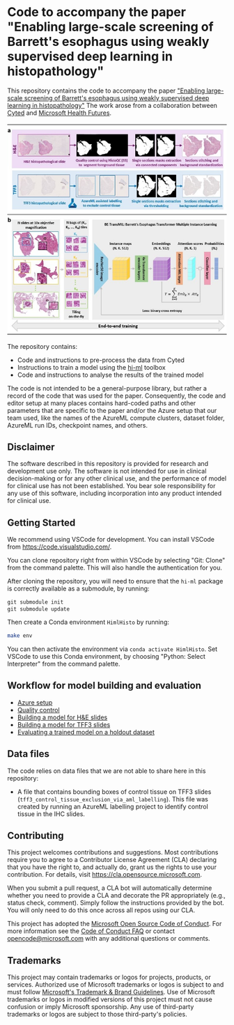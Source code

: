 # Code to accompany the paper "Enabling large-scale screening of Barrett's esophagus using weakly supervised deep learning in histopathology"

This repository contains the code to accompany the paper ["Enabling large-scale screening of Barrett's esophagus using
weakly supervised deep learning in histopathology"](https://www.medrxiv.org/content/10.1101/2023.08.21.23294360v1)
The work arose from a collaboration between [Cyted](https://www.cyted.ai/) and [Microsoft Health
Futures](https://www.microsoft.com/en-us/research/lab/microsoft-health-futures/).

![Model overview](docs/images/method_overview.jpg)

The repository contains:

* Code and instructions to pre-process the data from Cyted
* Instructions to train a model using the [hi-ml](https://github.com/microsoft/hi-ml) toolbox
* Code and instructions to analyse the results of the trained model

The code is not intended to be a general-purpose
library, but rather a record of the code that was used for the paper. Consequently, the code and editor setup
at many places contains hard-coded paths and other parameters that are specific to the paper and/or the Azure
setup that our team used, like the names of the AzureML compute clusters, dataset folder, AzureML run IDs, checkpoint
names, and others.

## Disclaimer

The software described in this repository is provided for research and development use only. The software is not intended for use in clinical decision-making or for any other clinical use, and the performance of model for clinical use has not been established. You bear sole responsibility for any use of this software, including incorporation into any product intended for clinical use.

## Getting Started

We recommend using VSCode for development. You can install VSCode from https://code.visualstudio.com/.

You can clone repository right from within VSCode by selecting "Git: Clone" from the command palette. This will also
handle the authentication for you.

After cloning the repository, you will need to ensure that the `hi-ml` package is correctly available as a submodule, by running:

```shell
git submodule init
git submodule update
```

Then create a Conda environment `HimlHisto` by running:

```bash
make env
```

You can then activate the environment via `conda activate HimlHisto`.
Set VSCode to use this Conda environment, by choosing "Python: Select Interpreter" from the command palette.

## Workflow for model building and evaluation

* [Azure setup](docs/azure_setup.md)
* [Quality control](docs/quality_control.md)
* [Building a model for H&E slides](docs/he_workflow.md)
* [Building a model for TFF3 slides](docs/tff3_workflow.md)
* [Evaluating a trained model on a holdout dataset](docs/external_validation.md)

## Data files

The code relies on data files that we are not able to share here in this repository:

- A file that contains bounding boxes of control tissue on TFF3 slides
  (`tff3_control_tissue_exclusion_via_aml_labelling`). This file was created by running an AzureML labelling project to
  identify control tissue in the IHC slides.

## Contributing

This project welcomes contributions and suggestions.  Most contributions require you to agree to a
Contributor License Agreement (CLA) declaring that you have the right to, and actually do, grant us
the rights to use your contribution. For details, visit https://cla.opensource.microsoft.com.

When you submit a pull request, a CLA bot will automatically determine whether you need to provide
a CLA and decorate the PR appropriately (e.g., status check, comment). Simply follow the instructions
provided by the bot. You will only need to do this once across all repos using our CLA.

This project has adopted the [Microsoft Open Source Code of Conduct](https://opensource.microsoft.com/codeofconduct/).
For more information see the [Code of Conduct FAQ](https://opensource.microsoft.com/codeofconduct/faq/) or
contact [opencode@microsoft.com](mailto:opencode@microsoft.com) with any additional questions or comments.

## Trademarks

This project may contain trademarks or logos for projects, products, or services. Authorized use of Microsoft
trademarks or logos is subject to and must follow
[Microsoft's Trademark & Brand Guidelines](https://www.microsoft.com/en-us/legal/intellectualproperty/trademarks/usage/general).
Use of Microsoft trademarks or logos in modified versions of this project must not cause confusion or imply Microsoft sponsorship.
Any use of third-party trademarks or logos are subject to those third-party's policies.
